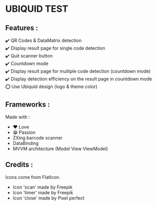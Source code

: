 # UBIQUID TEST

## Features :

:heavy_check_mark: QR Codes & DataMatrix detection  
:heavy_check_mark: Display result page for single code detection  
:heavy_check_mark: Quit scanner button  
:heavy_check_mark: Countdown mode  
:heavy_check_mark: Display result page for multiple code detection (countdown mode)  
:heavy_check_mark: Display detection efficiency on the result page in countdown mode  
:o: Use Ubiquid design (logo & theme color)  

## Frameworks :

Made with :
- :heart: Love
- :grin: Passion
- ZXing barcode scanner
- DataBinding
- MVVM architecture (Model View ViewModel)

## Credits :
Icons come from FlatIcon.
- Icon 'scan' made by Freepik
- Icon 'timer' made by Freepik
- Icon 'close' made by Pixel perfect
